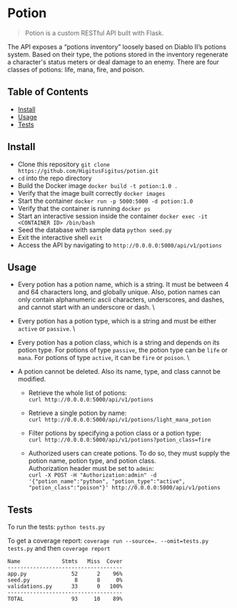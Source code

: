 # Potion

> Potion is a custom RESTful API built with Flask.

The API exposes a “potions inventory” loosely based on Diablo II’s potions system. Based on their type, the potions stored in the inventory regenerate a character's status meters or deal damage to an enemy. There are four classes of potions: life, mana, fire, and poison.


## Table of Contents

- [Install](#install)
- [Usage](#usage)
- [Tests](#tests)


## Install
+ Clone this repository `git clone https://github.com/HigitusFigitus/potion.git`
+ `cd` into the repo directory
+ Build the Docker image `docker build -t potion:1.0 .`
+ Verify that the image built correctly `docker images`
+ Start the container `docker run -p 5000:5000 -d potion:1.0`
+ Verify that the container is running `docker ps`
+ Start an interactive session inside the container `docker exec -it <CONTAINER ID> /bin/bash`
+ Seed the database with sample data `python seed.py`
+ Exit the interactive shell `exit`
+ Access the API by navigating to `http://0.0.0.0:5000/api/v1/potions`


## Usage
+ Every potion has a potion name, which is a string. It must be between 4 and 64 characters long, and globally unique. Also, potion names can only contain alphanumeric ascii characters, underscores, and dashes, and cannot start with an underscore or dash. \
+ Every potion has a potion type, which is a string and must be either `active` or `passive`. \
+ Every potion has a potion class, which is a string and depends on its potion type. For potions of type `passive`, the potion type can be `life` or `mana`. For potions of type `active`, it can be `fire` or `poison`. \
+ A potion cannot be deleted. Also its name, type, and class cannot be modified.

  + Retrieve the whole list of potions: \
  `curl http://0.0.0.0:5000/api/v1/potions`

  + Retrieve a single potion by name: \
  `curl http://0.0.0.0:5000/api/v1/potions/light_mana_potion`

  + Filter potions by specifying a potion class or a potion type: \
  `curl http://0.0.0.0:5000/api/v1/potions?potion_class=fire`

  + Authorized users can create potions. To do so, they must supply the potion name, potion type, and potion class. \
  Authorization header must be set to `admin`: \
  `curl -X POST -H "Authorization:admin" -d '{"potion_name":"python", "potion_type":"active", "potion_class":"poison"}' http://0.0.0.0:5000/api/v1/potions`


## Tests
To run the tests: `python tests.py`

To get a coverage report: `coverage run --source=. --omit=tests.py tests.py` and then `coverage report`
```
Name             Stmts   Miss  Cover
------------------------------------
app.py              52      2    96%
seed.py              8      8     0%
validations.py      33      0   100%
------------------------------------
TOTAL               93     10    89%
```
